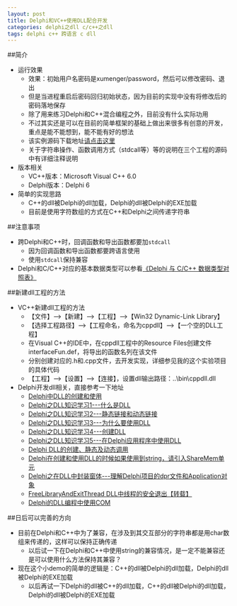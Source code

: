 ```yaml
---
layout: post
title: Delphi和VC++使用DLL配合开发
categories: delphi之dll c/c++之dll
tags: delphi c++ 跨语言 c dll
---
```


##简介

* 运行效果
  * 效果：初始用户名密码是xumenger/password，然后可以修改密码、退出
  * 但是当进程重启后密码回归初始状态，因为目前的实现中没有将修改后的密码落地保存
  * 除了用来练习Delphi和C++混合编程之外，目前没有什么实际功用
  * 不过其实还是可以在目前的简单框架的基础上做出来很多有创意的开发，重点是能不能想到，能不能有好的想法
  * 该实例源码下载地址[请点击这里](../download/20160412/DelphiAndC++.zip)
  * 关于字符串操作、函数调用方式（stdcall等）等的说明在三个工程的源码中有详细注释说明
* 版本相关
  * VC++版本：Microsoft Visual C++ 6.0
  * Delphi版本：Delphi 6
* 简单的实现思路
  * C++的dll被Delphi的dll加载，Delphi的dll被Delphi的EXE加载
  * 目前是使用字符数组的方式在C++和Delphi之间传递字符串

##注意事项

* 跨Delphi和C++时，回调函数和导出函数都要加`stdcall`
  * 因为回调函数和导出函数都要跨语言使用
  * 使用`stdcall`保持兼容
* Delphi和C/C++对应的基本数据类型可以参看[《Delphi 与 C/C++ 数据类型对照表》](http://www.cnblogs.com/del/archive/2007/12/03/981563.html)

##新建dll工程的方法

* VC++新建dll工程的方法
  * 【文件】-->【新建】-->【工程】-->【Win32 Dynamic-Link Library】
  * 【选择工程路径】-->【工程命名，命名为cppdll】-->【一个空的DLL工程】
  * 在Visual C++的IDE中，在cppdll工程中的Resource Files创建文件interfaceFun.def，将导出的函数名列在该文件
  * 分别创建对应的.h和.cpp文件，去开发实现，详细参见我的这个实验项目的具体代码
  * 【工程】-->【设置】-->【连接】，设置dll输出路径：..\bin\cppdll.dll
* Delphi开发dll相关，直接参考一下地址
  * [Delphi中DLL的创建和使用](http://www.xumenger.com/delphi-dll-20150423-01/)
  * [Delphi之DLL知识学习1---什么是DLL](http://www.xumenger.com/delphi-dll-20150423-01/)
  * [Delphi之DLL知识学习2---静态链接和动态链接](http://www.xumenger.com/delphi-dll-20150423-02/)
  * [Delphi之DLL知识学习3---为什么要使用DLL](http://www.xumenger.com/delphi-dll-20150423-03/)
  * [Delphi之DLL知识学习4---创建DLL](http://www.xumenger.com/delphi-dll-20150423-04/)
  * [Delphi之DLL知识学习5---在Delphi应用程序中使用DLL](http://www.xumenger.com/delphi-dll-20150423-05/)
  * [Delphi DLL的创建、静态及动态调用](http://www.xumenger.com/delphi-dll-use/)
  * [Delphi在创建和使用DLL的时候如果使用到string，请引入ShareMem单元](http://www.xumenger.com/delphi-dll-string-sharemem-20150812/)
  * [Delphi之在DLL中封装窗体---理解Delphi项目的dpr文件和Application对象](http://www.xumenger.com/delphi-dll-form-dpr/)
  * [FreeLibraryAndExitThread DLL中线程的安全退出【转载】](http://www.xumenger.com/dll-thread-20151130/)
  * [Delphi的DLL编程中使用COM](http://www.xumenger.com/delphi-dll-com-20160204/)

##日后可以完善的方向

* 目前在Delphi和C++中为了兼容，在涉及到其交互部分的字符串都是用char数组来传递的，这样可以保持正确传递
  * 以后试一下在Delphi和C++中使用string的兼容情况，是一定不能兼容还是可以使用什么方法保持其兼容？
* 现在这个小demo的简单的逻辑是：C++的dll被Delphi的dll加载，Delphi的dll被Delphi的EXE加载
  * 以后再试一下Delphi的dll被C++的dll加载，C++的dll被Delphi的dll加载，Delphi的dll被Delphi的EXE加载
